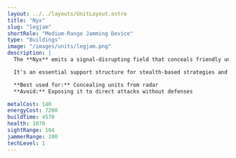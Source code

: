 ```yaml
---
layout: ../../layouts/UnitLayout.astro
title: "Nyx"
slug: "legjam"
shortRole: "Medium-Range Jamming Device"
type: "Buildings"
image: "/images/units/legjam.png"
description: |
  The **Nyx** emits a signal-disrupting field that conceals friendly units from enemy radar.

  It's an essential support structure for stealth-based strategies and keeping base operations undetected from afar.

  **Best used for:** Concealing units from radar  
  **Avoid:** Exposing it to direct attacks without defenses

metalCost: 140
energyCost: 7200
buildTime: 4570
health: 1070
sightRange: 104
jammerRange: 390
techLevel: 1
---
```

